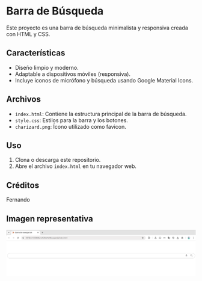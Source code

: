 # Barra de Búsqueda

Este proyecto es una barra de búsqueda minimalista y responsiva creada con HTML y CSS.


## Características

- Diseño limpio y moderno.
- Adaptable a dispositivos móviles (responsiva).
- Incluye iconos de micrófono y búsqueda usando Google Material Icons.

## Archivos

- `index.html`: Contiene la estructura principal de la barra de búsqueda.
- `style.css`: Estilos para la barra y los botones.
- `charizard.png`: Ícono utilizado como favicon.

## Uso

1. Clona o descarga este repositorio.
2. Abre el archivo `index.html` en tu navegador web.

## Créditos

Fernando

## Imagen representativa

![alt text](image-1.png)